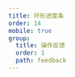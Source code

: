 ```yaml
---
title: 环形进度条
order: 14
mobile: true
group:
  title: 操作反馈
  order: 1
  path: feedback
---
```


<code src="../demo/ProgressCircle.jsx"></code>
<API src="../src/ProgressCircle.tsx"></API>
